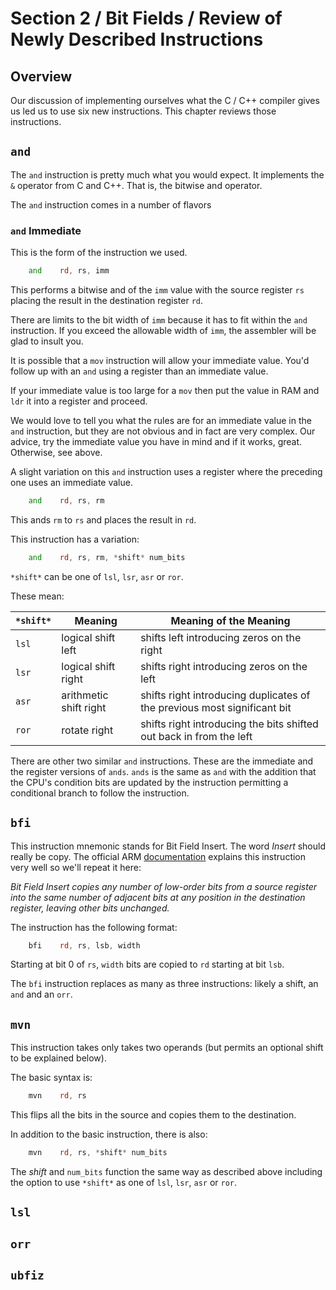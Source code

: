 # Section 2 / Bit Fields / Review of Newly Described Instructions

## Overview

Our discussion of implementing ourselves what the C / C++ compiler gives us
led us to use six new instructions. This chapter reviews those instructions.

## `and`

The `and` instruction is pretty much what you would expect. It implements
the `&` operator from C and C++. That is, the bitwise and operator.

The `and` instruction comes in a number of flavors

### `and` Immediate

This is the form of the instruction we used.

```asm
    and    rd, rs, imm
```

This performs a bitwise and of the `imm` value with the source register
`rs` placing the result in the destination register `rd`.

There are limits to the bit width of `imm` because it has to fit within
the `and` instruction. If you exceed the allowable width of `imm`, the
assembler will be glad to insult you.

It is possible that a `mov`
instruction will allow your immediate value. You'd follow up with an
`and` using a register than an immediate value.

If your immediate value is too large for a `mov` then put the value
in RAM and `ldr` it into a register and proceed.

We would love to tell you what the rules are for an immediate value in
the `and` instruction, but they are not obvious and in fact are very
complex. Our advice, try the immediate value you have in mind and if
it works, great. Otherwise, see above.

A slight variation on this `and` instruction uses a register where
the preceding one uses an immediate value.

```asm
    and    rd, rs, rm
```

This ands `rm` to `rs` and places the result in `rd`.

This instruction has a variation:

```asm
    and    rd, rs, rm, *shift* num_bits
```

`*shift*` can be one of `lsl`, `lsr`, `asr` or `ror`.

These mean:

| `*shift*` | Meaning | Meaning of the Meaning |
| --------- | ------- | ---------------------- |
| `lsl` | logical shift left | shifts left introducing zeros on the right |
| `lsr` | logical shift right | shifts right introducing zeros on the left |
| `asr` | arithmetic shift right | shifts right introducing duplicates of the previous most significant bit |
| `ror` | rotate right | shifts right introducing the bits shifted out back in from the left |

There are other two similar `and` instructions. These are the immediate and
the register versions of `ands`. `ands` is the same as `and` with the addition
that the CPU's condition bits are updated by the instruction permitting a
conditional branch to follow the instruction.

## `bfi`

This instruction mnemonic stands for Bit Field Insert. The word *Insert* should
really be copy. The official ARM [documentation](https://developer.arm.com/documentation/dui0801/g/A64-General-Instructions/BFI) explains this instruction
very well so we'll repeat it here:

*Bit Field Insert copies any number of low-order bits from a source register into the same number of adjacent bits at any position in the destination register, leaving other bits unchanged.*

The instruction has the following format:

```asm
    bfi    rd, rs, lsb, width
```

Starting at bit 0 of `rs`, `width` bits are copied to `rd` starting at bit
`lsb`.

The `bfi` instruction replaces as many as three instructions: likely a shift,
an `and` and an `orr`.

## `mvn`

This instruction takes only takes two operands (but permits an optional shift
to be explained below).

The basic syntax is:

```asm
    mvn    rd, rs
```

This flips all the bits in the source and copies them to the destination.

In addition to the basic instruction, there is also:

```asm
    mvn    rd, rs, *shift* num_bits
```

The *shift* and `num_bits` function the same way as described above including
the option to use `*shift*` as one of `lsl`, `lsr`, `asr` or `ror`.

## `lsl`

## `orr`

## `ubfiz`
